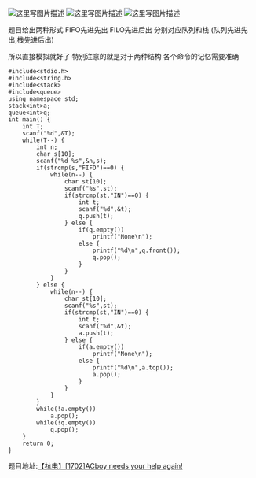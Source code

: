 ![这里写图片描述](http://img.blog.csdn.net/20160229163141061)
![这里写图片描述](http://img.blog.csdn.net/20160229163147014)
![这里写图片描述](http://img.blog.csdn.net/20160229163203264)

题目给出两种形式
FIFO先进先出
FILO先进后出
分别对应队列和栈
(队列先进先出,栈先进后出)

所以直接模拟就好了
特别注意的就是对于两种结构
各个命令的记忆需要准确

```
#include<stdio.h>
#include<string.h>
#include<stack>
#include<queue>
using namespace std;
stack<int>a;
queue<int>q;
int main() {
	int T;
	scanf("%d",&T);
	while(T--) {
		int n;
		char s[10];
		scanf("%d %s",&n,s);
		if(strcmp(s,"FIFO")==0) {
			while(n--) {
				char st[10];
				scanf("%s",st);
				if(strcmp(st,"IN")==0) {
					int t;
					scanf("%d",&t);
					q.push(t);
				} else {
					if(q.empty())
						printf("None\n");
					else {
						printf("%d\n",q.front());
						q.pop();
					}
				}
			}
		} else {
			while(n--) {
				char st[10];
				scanf("%s",st);
				if(strcmp(st,"IN")==0) {
					int t;
					scanf("%d",&t);
					a.push(t);
				} else {
					if(a.empty())
						printf("None\n");
					else {
						printf("%d\n",a.top());
						a.pop();
					}
				}
			}
		}
		while(!a.empty())
			a.pop();
		while(!q.empty())
			q.pop();
	}
	return 0;
}

```

题目地址:[【杭电】[1702]ACboy needs your help again!](http://acm.hdu.edu.cn/showproblem.php?pid=1702)